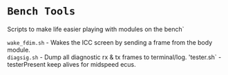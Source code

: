 # `Bench Tools`

Scripts to make life easier playing with modules on the bench`

  `wake_fdim.sh` - Wakes the ICC screen by sending a frame from the body module.  
  `diagsig.sh`   - Dump all diagnostic rx & tx frames to terminal/log. 
  'tester.sh`    - testerPresent keep alives for midspeed ecus.  
  
